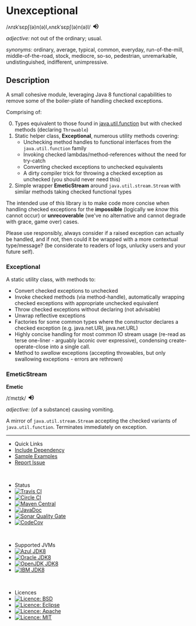 # Unexceptional

<p>
/ʌnɪkˈsɛpʃ(ə)n(ə)l,ʌnɛkˈsɛpʃ(ə)n(ə)l/&nbsp;&nbsp;<span title="Pronunciation" style="display:inline-block;"><input src="data:image/png;base64,iVBORw0KGgoAAAANSUhEUgAAAA4AAAAOCAQAAAC1QeVaAAAAi0lEQVQokWNgQAYyQFzGsIJBnwED8DNcBpK+DM8YfjMUokqxMRxg+A9m8TJsBLLSEFKMDCuBAv/hCncxfGWQhUn2gaVAktkMXkBSHmh0OwNU8D9csoHhO4MikN7BcAGb5H+GYiDdCTQYq2QubkkkY/E6CLtXdiJ7BTMQMnAHXxFm6IICvhwY8AYQLgCw2U9d90B8BAAAAABJRU5ErkJggg==" width="14" height="14" type="image" onclick="pronounce('unexceptional--_gb_1.mp3')" />
</span>
</p>

_adjective:_ 
	not out of the ordinary; usual.

_synonyms:_
	ordinary, average, typical, common, everyday, run-of-the-mill, middle-of-the-road, stock, mediocre, so-so, pedestrian, unremarkable, undistinguished, indifferent, unimpressive.
    

## Description

A small cohesive module, leveraging Java 8 functional capabilities to remove some of the boiler-plate of handling checked exceptions.  

Comprising of:
 
0. Types equivalent to those found in [java.util.function][package-summary-java-util-function] but with checked methods (declaring `Throwable`)
0. Static helper class, **Exceptional**, numerous utility methods covering:
    * Unchecking method handles to functional interfaces from the `java.util.function` family
    * Invoking checked lambdas/method-references without the need for try-catch
    * Converting checked exceptions to unchecked equivalents
    * A dirty compiler trick for throwing a checked exception as unchecked (you should never need this)
0. Simple wrapper **EmeticStream** around `java.util.stream.Stream` with similar methods taking checked functional types

The intended use of this library is to make code more concise when handling checked exceptions for the **impossible** (logically we *know* this cannot occur) or **unrecoverable** (we've no alternative and cannot degrade with grace, game over) cases.

Please use responsibly, always consider if a raised exception can actually be handled, and if not, then could it be wrapped with a more contextual type/message? (be considerate to readers of logs, unlucky users and your future self).


### Exceptional

A static utility class, with methods to:

* Convert checked exceptions to unchecked
* Invoke checked methods (via method-handle), automatically wrapping checked exceptions with appropriate unchecked equivalent
* Throw checked exceptions without declaring (not advisable)
* Unwrap reflective exceptions
* Factories for some common types where the constructor declares a checked exception (e.g. java.net.URI, java.net.URL)
* Highly concise handling for most common IO stream usage (re-read as terse one-liner - arguably laconic over expressive), condensing create-operate-close into a single call.
* Method to _swallow_ exceptions (accepting throwables, but only swallowing exceptions - errors are  rethrown)  


### EmeticStream

**Emetic**
<p>
/ɪˈmɛtɪk/&nbsp;&nbsp;<span title="Pronunciation" style="display:inline-block;"><input src="data:image/png;base64,iVBORw0KGgoAAAANSUhEUgAAAA4AAAAOCAQAAAC1QeVaAAAAi0lEQVQokWNgQAYyQFzGsIJBnwED8DNcBpK+DM8YfjMUokqxMRxg+A9m8TJsBLLSEFKMDCuBAv/hCncxfGWQhUn2gaVAktkMXkBSHmh0OwNU8D9csoHhO4MikN7BcAGb5H+GYiDdCTQYq2QubkkkY/E6CLtXdiJ7BTMQMnAHXxFm6IICvhwY8AYQLgCw2U9d90B8BAAAAABJRU5ErkJggg==" width="14" height="14" type="image" onclick="pronounce('emetic--_gb_1.8.mp3')" />
</span>
</p>

_adjective:_
	(of a substance) causing vomiting.

A mirror of `java.util.stream.Stream` accepting the checked variants of `java.util.function`.  Terminates immediately on exception.



----


<ul class="nav nav-list">
	<li class="nav-header">Quick Links</li>
	<li><a href="./dependency.html" title="Add Maven, Gradle, Ivy, SBT or download binary JAR">Include Dependency</a></li>
	<li><a href="./examples.html" title="Usage Snippets">Sample Examples</a></li>
	<li><a href="https://github.com/earcam/io.earcam.unexceptional/issues" title="Report Issue or Request Feature">Report Issue</a></li>
</ul>

<br/>

<ul class="nav nav-list">
	<li class="nav-header">Status</li>
	<li><a class="externalLink" href="https://travis-ci.org/earcam/io.earcam.unexceptional" title="Travis CI"><img src="https://travis-ci.org/earcam/io.earcam.unexceptional.svg?branch=master" alt="Travis CI" /></a></li>
	<li><a class="externalLink" href="https://circleci.com/gh/earcam/io.earcam.unexceptional" title="Circle CI"><img src="https://circleci.com/gh/earcam/io.earcam.unexceptional.svg?style=svg" alt="Circle CI" /></a></li>
	<li><a class="externalLink" href="https://maven-badges.herokuapp.com/maven-central/io.earcam/io.earcam.unexceptional" title="Maven Central"><img src="https://maven-badges.herokuapp.com/maven-central/io.earcam/io.earcam.unexceptional/badge.svg" alt="Maven Central" /></a></li>
	<li><a class="externalLink" href="http://www.javadoc.io/doc/io.earcam/io.earcam.unexceptional" title="JavaDoc"><img src="http://www.javadoc.io/badge/io.earcam/io.earcam.unexceptional.svg?color=green" alt="JavaDoc" /></a></li>
	<li><a class="externalLink" href="https://sonarcloud.io/dashboard?id=io.earcam%3Aio.earcam.unexceptional" title="SonarQube Quality Gate"><img src="https://sonarcloud.io/api/badges/gate?key=io.earcam%3Aio.earcam.unexceptional" alt="Sonar Quality Gate" /></a></li>
	<li><a class="externalLink" href="https://codecov.io/github/earcam/io.earcam.unexceptional?branch=master" title="CodeCov"><img src="http://codecov.io/github/earcam/io.earcam.unexceptional/coverage.svg?branch=master" alt="CodeCov" /></a></li>
</ul>

<br/>

<ul class="nav nav-list">
	<li class="nav-header">Supported JVMs</li>
	<li><a class="externalLink" href="https://www.azul.com/downloads/zulu/" title="Azul Zulu JDK8"><img src="https://img.shields.io/badge/JDK8-Azul_Zulu-2B60DE.svg" alt="Azul JDK8" /></a></li>
	<li><a class="externalLink" href="https://www.oracle.com/technetwork/java/javase" title="Oracle Hotspot JDK8"><img src="https://img.shields.io/badge/JDK8-Oracle_Hotspot-red.svg" alt="Oracle JDK8" /></a></li>
	<li><a class="externalLink" href="http://openjdk.java.net/" title="OpenJDK JDK8"><img src="https://img.shields.io/badge/JDK8-OpenJDK-orange.svg" alt="OpenJDK JDK8" /></a></li>
	<li><a class="externalLink" href="https://www.ibm.com/developerworks/java/jdk" title="IBM JDK8"><img src="https://img.shields.io/badge/JDK8-IBM-blue.svg" alt="IBM JDK8" /></a></li>
</ul>

<br/>

<ul class="nav nav-list">
	<li class="nav-header">Licences</li>
	<li><a class="externalLink" href="https://opensource.org/licenses/BSD" title="Licence: BSD"><img src="https://img.shields.io/badge/License-BSD-yellow.svg" alt="Licence: BSD" /></a></li>
	<li><a class="externalLink" href="https://www.eclipse.org/legal/epl-v10.html" title="Licence: Eclipse"><img src="https://img.shields.io/badge/License-Eclipse-yellow.svg" alt="Licence: Eclipse" /></a></li>
	<li><a class="externalLink" href="http://www.apache.org/licenses/LICENSE-2.0" title="Licence: Apache"><img src="https://img.shields.io/badge/License-Apache-yellow.svg" alt="Licence: Apache" /></a></li>
	<li><a class="externalLink" href="https://opensource.org/licenses/MIT" title="Licence: MIT"><img src="https://img.shields.io/badge/License-MIT-yellow.svg" alt="Licence: MIT" /></a></li>
</ul>


[package-summary-java-util-function]: https://docs.oracle.com/javase/8/docs/api/java/util/function/package-summary.html